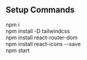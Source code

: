 <h2>Setup Commands</h2>
npm i <br>
npm install -D tailwindcss <br>
npm install react-router-dom</br>
npm install react-icons --save </br>
npm start
